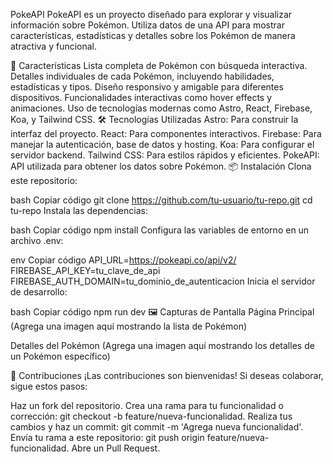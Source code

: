PokeAPI
PokeAPI es un proyecto diseñado para explorar y visualizar información sobre Pokémon. Utiliza datos de una API para mostrar características, estadísticas y detalles sobre los Pokémon de manera atractiva y funcional.

🚀 Características
Lista completa de Pokémon con búsqueda interactiva.
Detalles individuales de cada Pokémon, incluyendo habilidades, estadísticas y tipos.
Diseño responsivo y amigable para diferentes dispositivos.
Funcionalidades interactivas como hover effects y animaciones.
Uso de tecnologías modernas como Astro, React, Firebase, Koa, y Tailwind CSS.
🛠️ Tecnologías Utilizadas
Astro: Para construir la interfaz del proyecto.
React: Para componentes interactivos.
Firebase: Para manejar la autenticación, base de datos y hosting.
Koa: Para configurar el servidor backend.
Tailwind CSS: Para estilos rápidos y eficientes.
PokeAPI: API utilizada para obtener los datos sobre Pokémon.
📦 Instalación
Clona este repositorio:

bash
Copiar código
git clone https://github.com/tu-usuario/tu-repo.git
cd tu-repo
Instala las dependencias:

bash
Copiar código
npm install
Configura las variables de entorno en un archivo .env:

env
Copiar código
API_URL=https://pokeapi.co/api/v2/
FIREBASE_API_KEY=tu_clave_de_api
FIREBASE_AUTH_DOMAIN=tu_dominio_de_autenticacion
Inicia el servidor de desarrollo:

bash
Copiar código
npm run dev
🖼️ Capturas de Pantalla
Página Principal
(Agrega una imagen aquí mostrando la lista de Pokémon)

Detalles del Pokémon
(Agrega una imagen aquí mostrando los detalles de un Pokémon específico)

🌟 Contribuciones
¡Las contribuciones son bienvenidas! Si deseas colaborar, sigue estos pasos:

Haz un fork del repositorio.
Crea una rama para tu funcionalidad o corrección: git checkout -b feature/nueva-funcionalidad.
Realiza tus cambios y haz un commit: git commit -m 'Agrega nueva funcionalidad'.
Envía tu rama a este repositorio: git push origin feature/nueva-funcionalidad.
Abre un Pull Request.
